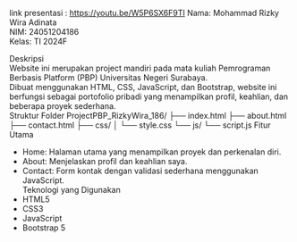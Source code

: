 link presentasi : https://youtu.be/W5P6SX6F9TI
Nama: Mohammad Rizky Wira Adinata  
NIM: 24051204186  
Kelas: TI 2024F  

Deskripsi  
Website ini merupakan project mandiri pada mata kuliah Pemrograman Berbasis Platform (PBP) Universitas Negeri Surabaya.  
Dibuat menggunakan HTML, CSS, JavaScript, dan Bootstrap, website ini berfungsi sebagai portofolio pribadi yang menampilkan profil, keahlian, dan beberapa proyek sederhana.  
Struktur Folder
ProjectPBP_RizkyWira_186/
├── index.html
├── about.html
├── contact.html
├── css/
│   └── style.css
└── js/
    └── script.js
Fitur Utama
- Home: Halaman utama yang menampilkan proyek dan perkenalan diri.  
- About: Menjelaskan profil dan keahlian saya.  
- Contact: Form kontak dengan validasi sederhana menggunakan JavaScript.  
Teknologi yang Digunakan
- HTML5  
- CSS3  
- JavaScript  
- Bootstrap 5  

